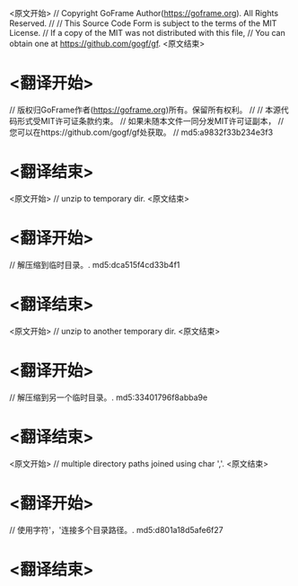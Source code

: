 
<原文开始>
// Copyright GoFrame Author(https://goframe.org). All Rights Reserved.
//
// This Source Code Form is subject to the terms of the MIT License.
// If a copy of the MIT was not distributed with this file,
// You can obtain one at https://github.com/gogf/gf.
<原文结束>

# <翻译开始>
// 版权归GoFrame作者(https://goframe.org)所有。保留所有权利。
//
// 本源代码形式受MIT许可证条款约束。
// 如果未随本文件一同分发MIT许可证副本，
// 您可以在https://github.com/gogf/gf处获取。
// md5:a9832f33b234e3f3
# <翻译结束>


<原文开始>
// unzip to temporary dir.
<原文结束>

# <翻译开始>
// 解压缩到临时目录。. md5:dca515f4cd33b4f1
# <翻译结束>


<原文开始>
// unzip to another temporary dir.
<原文结束>

# <翻译开始>
// 解压缩到另一个临时目录。. md5:33401796f8abba9e
# <翻译结束>


<原文开始>
// multiple directory paths joined using char ','.
<原文结束>

# <翻译开始>
// 使用字符'，'连接多个目录路径。. md5:d801a18d5afe6f27
# <翻译结束>


